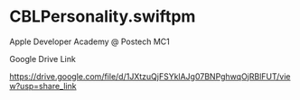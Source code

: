 # CBLPersonality.swiftpm
Apple Developer Academy @ Postech MC1

Google Drive Link

https://drive.google.com/file/d/1JXtzuQjFSYklAJg07BNPghwqOjRBlFUT/view?usp=share_link
